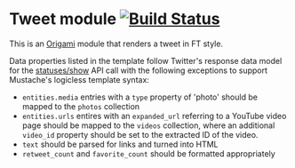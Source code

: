 # Tweet module [![Build Status](https://travis-ci.org/Financial-Times/o-tweet.svg?branch=master)](https://travis-ci.org/Financial-Times/o-tweet)

This is an [Origami](http://origami.ft.com) module that renders a tweet in FT style.

Data properties listed in the template follow Twitter's response data model for the [statuses/show](https://dev.twitter.com/docs/api/1.1/get/statuses/show/%3Aid) API call with the following exceptions to support Mustache's logicless template syntax:

* `entities.media` entries with a `type` property of 'photo' should be mapped to the `photos` collection
* `entities.urls` entires with an `expanded_url` referring to a YouTube video page should be mapped to the `videos` collection, where an additional `video_id` property should be set to the extracted ID of the video.
* `text` should be parsed for links and turned into HTML
* `retweet_count` and `favorite_count` should be formatted appropriately
